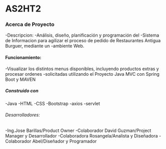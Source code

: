 # AS2HT2
### Acerca de Proyecto

-Descripcion:
-Análisis, diseño, planificación y programación del
-Sistema de Informacion para agilizar el proceso de pedido de Restaurantes Antigua Burguer, mediante un -ambiente Web.

#### Funcionamiento:

-Visualizar los distintos menus disponibles, incluyendo productos extras y procesar ordenes -solicitadas utilizando el Proyecto Java MVC con Spring Boot y MAVEN

##### Construido con

-Java
-HTML
-CSS
-Bootstrap
-axios
-servlet

###### Desarrolladores:

-Ing.Jose Barillas/Product Owner
-Colaborador David Guzman/Project Manager y Desarrollador
-Colaboradora Rosangela/Analista y Diseñadora
-Colaborador Abel/Diseñador y Programador